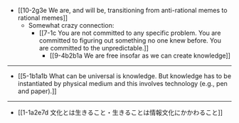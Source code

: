 - [[10-2g3e We are, and will be, transitioning from anti-rational memes to rational memes]]
  - Somewhat crazy connection:
    - [[7-1c You are not committed to any specific problem. You are committed to figuring out something no one knew before. You are committed to the unpredictable.]]
      - [[9-4b2b1a We are free insofar as we can create knowledge]]
---
- [[5-1b1a1b What can be universal is knowledge. But knowledge has to be instantiated by physical medium and this involves technology (e.g., pen and paper).]]
---
- [[1-1a2e7d 文化とは生きること・生きることは情報文化にかかわること]]
